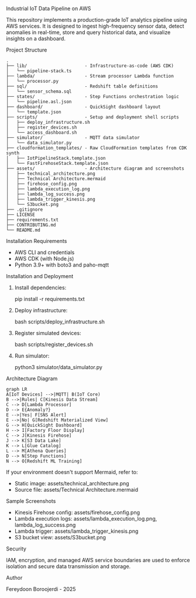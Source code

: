 
Industrial IoT Data Pipeline on AWS

This repository implements a production-grade IoT analytics pipeline using AWS services. It is designed to ingest high-frequency sensor data, detect anomalies in real-time, store and query historical data, and visualize insights on a dashboard.

Project Structure

```text
.  
├── lib/                      - Infrastructure-as-code (AWS CDK)  
│   └── pipeline-stack.ts  
├── lambda/                   - Stream processor Lambda function  
│   └── processor.py  
├── sql/                      - Redshift table definitions  
│   └── sensor_schema.sql  
├── states/                   - Step Functions orchestration logic  
│   └── pipeline.asl.json  
├── dashboard/                - QuickSight dashboard layout  
│   └── template.json  
├── scripts/                  - Setup and deployment shell scripts  
│   ├── deploy_infrastructure.sh  
│   ├── register_devices.sh  
│   └── access_dashboard.sh  
├── simulator/                - MQTT data simulator  
│   └── data_simulator.py  
├── cloudformation_templates/ - Raw CloudFormation templates from CDK synth  
│   ├── IotPipelineStack.template.json  
│   └── FastFirehoseStack.template.json  
├── assets/                   - Architecture diagram and screenshots  
│   ├── technical_architecture.png  
│   ├── Technical Architecture.mermaid  
│   ├── firehose_config.png  
│   ├── lambda_execution_log.png  
│   ├── lambda_log_success.png  
│   ├── lambda_trigger_kinesis.png  
│   └── S3bucket.png  
├── .gitignore  
├── LICENSE  
├── requirements.txt  
├── CONTRIBUTING.md  
└── README.md
```

Installation Requirements

- AWS CLI and credentials
- AWS CDK (with Node.js)
- Python 3.9+ with boto3 and paho-mqtt

Installation and Deployment

1. Install dependencies:

   pip install -r requirements.txt

2. Deploy infrastructure:

   bash scripts/deploy_infrastructure.sh

3. Register simulated devices:

   bash scripts/register_devices.sh

4. Run simulator:

   python3 simulator/data_simulator.py

Architecture Diagram

```mermaid
graph LR
A[IoT Devices] -->|MQTT| B(IoT Core)
B -->|Rules| C[Kinesis Data Stream]
C --> D[Lambda Processor]
D --> E{Anomaly?}
E -->|Yes| F[SNS Alert]
E -->|No| G[Redshift Materialized View]
G --> H[QuickSight Dashboard]
H --> I[Factory Floor Display]
C --> J[Kinesis Firehose]
J --> K[S3 Data Lake]
K --> L[Glue Catalog]
L --> M[Athena Queries]
D --> N[Step Functions]
N --> O[Redshift ML Training]
```

If your environment doesn't support Mermaid, refer to:
- Static image: assets/technical_architecture.png
- Source file: assets/Technical Architecture.mermaid

Sample Screenshots

- Kinesis Firehose config: assets/firehose_config.png
- Lambda execution logs: assets/lambda_execution_log.png, lambda_log_success.png
- Lambda trigger: assets/lambda_trigger_kinesis.png
- S3 bucket view: assets/S3bucket.png

Security

IAM, encryption, and managed AWS service boundaries are used to enforce isolation and secure data transmission and storage.

Author

Fereydoon Boroojerdi - 2025
